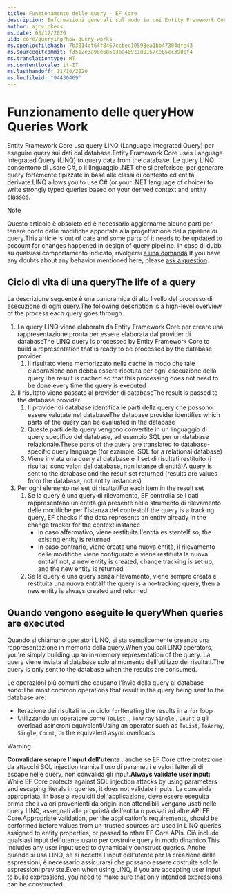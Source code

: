 ```yaml
---
title: Funzionamento delle query - EF Core
description: Informazioni generali sul modo in cui Entity Framework Core compila ed esegue internamente le query
author: ajcvickers
ms.date: 03/17/2020
uid: core/querying/how-query-works
ms.openlocfilehash: 7b3014cf64f8467ccbec10598ea1bb47304dfe43
ms.sourcegitcommit: f3512e3a98e685a3ba409c1d0157ce85cc390cf4
ms.translationtype: MT
ms.contentlocale: it-IT
ms.lasthandoff: 11/10/2020
ms.locfileid: "94430469"
---
```

# <a name="how-queries-work"></a><span data-ttu-id="18279-103">Funzionamento delle query</span><span class="sxs-lookup"><span data-stu-id="18279-103">How Queries Work</span></span>

<span data-ttu-id="18279-104">Entity Framework Core usa query LINQ (Language Integrated Query) per eseguire query sui dati dal database.</span><span class="sxs-lookup"><span data-stu-id="18279-104">Entity Framework Core uses Language Integrated Query (LINQ) to query data from the database.</span></span> <span data-ttu-id="18279-105">Le query LINQ consentono di usare C#, o il linguaggio .NET che si preferisce, per generare query fortemente tipizzate in base alle classi di contesto ed entità derivate.</span><span class="sxs-lookup"><span data-stu-id="18279-105">LINQ allows you to use C# (or your .NET language of choice) to write strongly typed queries based on your derived context and entity classes.</span></span>

> [!NOTE]
> <span data-ttu-id="18279-106">Questo articolo è obsoleto ed è necessario aggiornarne alcune parti per tenere conto delle modifiche apportate alla progettazione della pipeline di query.</span><span class="sxs-lookup"><span data-stu-id="18279-106">This article is out of date and some parts of it needs to be updated to account for changes happened in design of query pipeline.</span></span> <span data-ttu-id="18279-107">In caso di dubbi su qualsiasi comportamento indicato, rivolgersi [a una domanda](https://github.com/dotnet/efcore/issues/new/choose).</span><span class="sxs-lookup"><span data-stu-id="18279-107">If you have any doubts about any behavior mentioned here, please [ask a question](https://github.com/dotnet/efcore/issues/new/choose).</span></span>

## <a name="the-life-of-a-query"></a><span data-ttu-id="18279-108">Ciclo di vita di una query</span><span class="sxs-lookup"><span data-stu-id="18279-108">The life of a query</span></span>

<span data-ttu-id="18279-109">La descrizione seguente è una panoramica di alto livello del processo di esecuzione di ogni query.</span><span class="sxs-lookup"><span data-stu-id="18279-109">The following description is a high-level overview of the process each query goes through.</span></span>

1. <span data-ttu-id="18279-110">La query LINQ viene elaborata da Entity Framework Core per creare una rappresentazione pronta per essere elaborata dal provider di database</span><span class="sxs-lookup"><span data-stu-id="18279-110">The LINQ query is processed by Entity Framework Core to build a representation that is ready to be processed by the database provider</span></span>
   1. <span data-ttu-id="18279-111">Il risultato viene memorizzato nella cache in modo che tale elaborazione non debba essere ripetuta per ogni esecuzione della query</span><span class="sxs-lookup"><span data-stu-id="18279-111">The result is cached so that this processing does not need to be done every time the query is executed</span></span>
2. <span data-ttu-id="18279-112">Il risultato viene passato al provider di database</span><span class="sxs-lookup"><span data-stu-id="18279-112">The result is passed to the database provider</span></span>
   1. <span data-ttu-id="18279-113">Il provider di database identifica le parti della query che possono essere valutate nel database</span><span class="sxs-lookup"><span data-stu-id="18279-113">The database provider identifies which parts of the query can be evaluated in the database</span></span>
   2. <span data-ttu-id="18279-114">Queste parti della query vengono convertite in un linguaggio di query specifico del database, ad esempio SQL per un database relazionale.</span><span class="sxs-lookup"><span data-stu-id="18279-114">These parts of the query are translated to database-specific query language (for example, SQL for a relational database)</span></span>
   3. <span data-ttu-id="18279-115">Viene inviata una query al database e il set di risultati restituito (i risultati sono valori del database, non istanze di entità)</span><span class="sxs-lookup"><span data-stu-id="18279-115">A query is sent to the database and the result set returned (results are values from the database, not entity instances)</span></span>
3. <span data-ttu-id="18279-116">Per ogni elemento nel set di risultati</span><span class="sxs-lookup"><span data-stu-id="18279-116">For each item in the result set</span></span>
   1. <span data-ttu-id="18279-117">Se la query è una query di rilevamento, EF controlla se i dati rappresentano un'entità già presente nello strumento di rilevamento delle modifiche per l'istanza del contesto</span><span class="sxs-lookup"><span data-stu-id="18279-117">If the query is a tracking query, EF checks if the data represents an entity already in the change tracker for the context instance</span></span>
      * <span data-ttu-id="18279-118">In caso affermativo, viene restituita l'entità esistente</span><span class="sxs-lookup"><span data-stu-id="18279-118">If so, the existing entity is returned</span></span>
      * <span data-ttu-id="18279-119">In caso contrario, viene creata una nuova entità, il rilevamento delle modifiche viene configurato e viene restituita la nuova entità</span><span class="sxs-lookup"><span data-stu-id="18279-119">If not, a new entity is created, change tracking is set up, and the new entity is returned</span></span>
   2. <span data-ttu-id="18279-120">Se la query è una query senza rilevamento, viene sempre creata e restituita una nuova entità</span><span class="sxs-lookup"><span data-stu-id="18279-120">If the query is a no-tracking query, then a new entity is always created and returned</span></span>

## <a name="when-queries-are-executed"></a><span data-ttu-id="18279-121">Quando vengono eseguite le query</span><span class="sxs-lookup"><span data-stu-id="18279-121">When queries are executed</span></span>

<span data-ttu-id="18279-122">Quando si chiamano operatori LINQ, si sta semplicemente creando una rappresentazione in memoria della query.</span><span class="sxs-lookup"><span data-stu-id="18279-122">When you call LINQ operators, you're simply building up an in-memory representation of the query.</span></span> <span data-ttu-id="18279-123">La query viene inviata al database solo al momento dell'utilizzo dei risultati.</span><span class="sxs-lookup"><span data-stu-id="18279-123">The query is only sent to the database when the results are consumed.</span></span>

<span data-ttu-id="18279-124">Le operazioni più comuni che causano l'invio della query al database sono:</span><span class="sxs-lookup"><span data-stu-id="18279-124">The most common operations that result in the query being sent to the database are:</span></span>

* <span data-ttu-id="18279-125">Iterazione dei risultati in un ciclo `for`</span><span class="sxs-lookup"><span data-stu-id="18279-125">Iterating the results in a `for` loop</span></span>
* <span data-ttu-id="18279-126">Utilizzando un operatore come `ToList` ,, `ToArray` `Single` , `Count` o gli overload asincroni equivalenti</span><span class="sxs-lookup"><span data-stu-id="18279-126">Using an operator such as `ToList`, `ToArray`, `Single`, `Count`, or the equivalent async overloads</span></span>

> [!WARNING]  
> <span data-ttu-id="18279-127">**Convalidare sempre l'input dell'utente** : anche se EF Core offre protezione da attacchi SQL injection tramite l'uso di parametri e valori letterali di escape nelle query, non convalida gli input.</span><span class="sxs-lookup"><span data-stu-id="18279-127">**Always validate user input:** While EF Core protects against SQL injection attacks by using parameters and escaping literals in queries, it does not validate inputs.</span></span> <span data-ttu-id="18279-128">La convalida appropriata, in base ai requisiti dell'applicazione, deve essere eseguita prima che i valori provenienti da origini non attendibili vengano usati nelle query LINQ, assegnati alle proprietà dell'entità o passati ad altre API EF Core.</span><span class="sxs-lookup"><span data-stu-id="18279-128">Appropriate validation, per the application's requirements, should be performed before values from un-trusted sources are used in LINQ queries, assigned to entity properties, or passed to other EF Core APIs.</span></span> <span data-ttu-id="18279-129">Ciò include qualsiasi input dell'utente usato per costruire query in modo dinamico.</span><span class="sxs-lookup"><span data-stu-id="18279-129">This includes any user input used to dynamically construct queries.</span></span> <span data-ttu-id="18279-130">Anche quando si usa LINQ, se si accetta l'input dell'utente per la creazione delle espressioni, è necessario assicurarsi che possano essere costruite solo le espressioni previste.</span><span class="sxs-lookup"><span data-stu-id="18279-130">Even when using LINQ, if you are accepting user input to build expressions, you need to make sure that only intended expressions can be constructed.</span></span>
